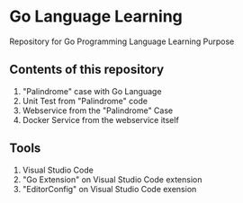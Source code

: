 # Go Language Learning
Repository for Go Programming Language Learning Purpose

## Contents of this repository
1. "Palindrome" case with Go Language
2. Unit Test from "Palindrome" code
3. Webservice from the "Palindrome" Case
4. Docker Service from the webservice itself

## Tools
1. Visual Studio Code
2. "Go Extension" on Visual Studio Code extension
3. "EditorConfig" on Visual Studio Code exension
